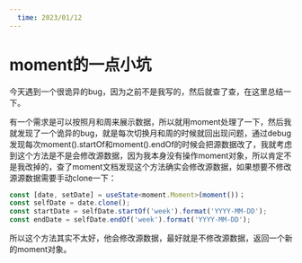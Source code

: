 ```yaml
---
  time: 2023/01/12
---
```

# moment的一点小坑

今天遇到一个很诡异的bug，因为之前不是我写的，然后就查了查，在这里总结一下。

有一个需求是可以按照月和周来展示数据，所以就用moment处理了一下，然后我就发现了一个诡异的bug，就是每次切换月和周的时候就回出现问题，通过debug发现每次moment().startOf和moment().endOf的时候会把源数据改了，我就考虑到这个方法是不是会修改源数据，因为我本身没有操作moment对象，所以肯定不是我改掉的，查了moment文档发现这个方法确实会修改源数据，如果想要不修改源源数据需要手动clone一下：

```ts
const [date, setDate] = useState<moment.Moment>(moment())；
const selfDate = date.clone();
const startDate = selfDate.startOf('week').format('YYYY-MM-DD');
const endDate = selfDate.endOf('week').format('YYYY-MM-DD');
```

所以这个方法其实不太好，他会修改源数据，最好就是不修改源数据，返回一个新的moment对象。
